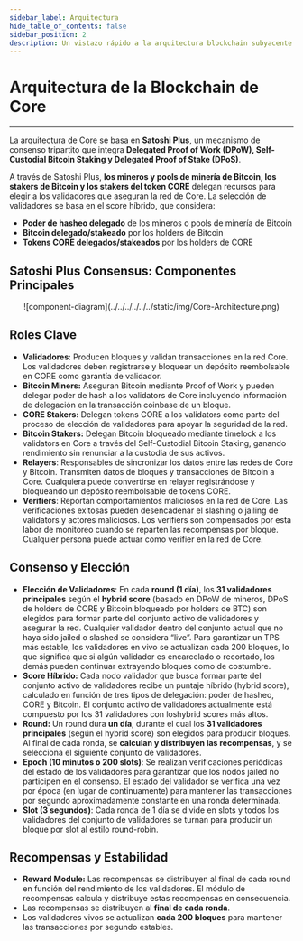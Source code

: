 ```yaml
---
sidebar_label: Arquitectura
hide_table_of_contents: false
sidebar_position: 2
description: Un vistazo rápido a la arquitectura blockchain subyacente de Core
---
```


# Arquitectura de la Blockchain de Core

---

La arquitectura de Core se basa en **Satoshi Plus**, un mecanismo de consenso tripartito que integra **Delegated Proof of Work (DPoW), Self-Custodial Bitcoin Staking y Delegated Proof of Stake (DPoS)**.

A través de Satoshi Plus, **los mineros y pools de minería de Bitcoin, los stakers de Bitcoin y los stakers del token CORE** delegan recursos para elegir a los validadores que aseguran la red de Core. La selección de validadores se basa en el score híbrido, que considera:

- **Poder de hasheo delegado** de los mineros o pools de minería de Bitcoin
- **Bitcoin delegado/stakeado** por los holders de Bitcoin
- **Tokens CORE delegados/stakeados** por los holders de CORE

## Satoshi Plus Consensus: Componentes Principales

<p align="center">
![component-diagram](../../../../../../static/img/Core-Architecture.png)
</p>

## Roles Clave

- **Validadores**: Producen bloques y validan transacciones en la red Core. Los validadores deben registrarse y bloquear un depósito reembolsable en CORE como garantía de validador.
- **Bitcoin Miners:** Aseguran Bitcoin mediante Proof of Work y pueden delegar poder de hash a los validators de Core incluyendo información de delegación en la transacción coinbase de un bloque.
- **CORE Stakers:** Delegan tokens CORE a los validators como parte del proceso de elección de validadores para apoyar la seguridad de la red.
- **Bitcoin Stakers:** Delegan Bitcoin bloqueado mediante timelock a los validators en Core a través del Self-Custodial Bitcoin Staking, ganando rendimiento sin renunciar a la custodia de sus activos.
- **Relayers**: Responsables de sincronizar los datos entre las redes de Core y Bitcoin. Transmiten datos de bloques y transacciones de Bitcoin a Core. Cualquiera puede convertirse en relayer registrándose y bloqueando un depósito reembolsable de tokens CORE.
- **Verifiers**: Reportan comportamientos maliciosos en la red de Core. Las verificaciones exitosas pueden desencadenar el slashing o jailing de validators y actores maliciosos. Los verifiers son compensados por esta labor de monitoreo cuando se reparten las recompensas por bloque. Cualquier persona puede actuar como verifier en la red de Core.

## Consenso y Elección

- **Elección de Validadores**: En cada **round (1 día)**, los **31 validadores principales** según el **hybrid score** (basado en DPoW de mineros, DPoS de holders de CORE y Bitcoin bloqueado por holders de BTC) son elegidos para formar parte del conjunto activo de validadores y asegurar la red. Cualquier validador dentro del conjunto actual que no haya sido jailed o slashed se considera “live”. Para garantizar un TPS más estable, los validadores en vivo se actualizan cada 200 bloques, lo que significa que si algún validador es encarcelado o recortado, los demás pueden continuar extrayendo bloques como de costumbre.
- **Score Híbrido:** Cada nodo validador que busca formar parte del conjunto activo de validadores recibe un puntaje híbrido (hybrid score), calculado en función de tres tipos de delegación:
  poder de hasheo, CORE y Bitcoin. El conjunto activo de validadores actualmente está compuesto por los 31 validadores con loshybrid scores más altos.
- **Round:** Un round dura **un día**, durante el cual los **31 validadores principales** (según el hybrid score) son elegidos para producir bloques. Al final de cada ronda, se **calculan y distribuyen las recompensas**, y se selecciona el siguiente conjunto de validadores.
- **Epoch (10 minutos o 200 slots)**: Se realizan verificaciones periódicas del estado de los validadores para garantizar que los nodos jailed no participen en el consenso. El estado del validador se verifica una vez por época (en lugar de continuamente) para mantener las transacciones por segundo aproximadamente constante en una ronda determinada.
- **Slot (3 segundos)**: Cada ronda de 1 día se divide en slots y todos los validadores del conjunto de validadores se turnan para producir un bloque por slot al estilo round-robin.

## Recompensas y Estabilidad

- **Reward Module:** Las recompensas se distribuyen al final de cada round en función del rendimiento de los validadores. El módulo de recompensas calcula y distribuye estas recompensas en consecuencia.
- Las recompensas se distribuyen al **final de cada ronda**.
- Los validadores vivos se actualizan **cada 200 bloques** para mantener las transacciones por segundo estables.
